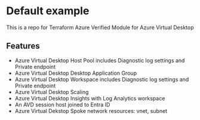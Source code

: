 # Default example

This is a repo for Terraform Azure Verified Module for Azure Virtual Desktop

## Features
- Azure Virtual Desktop Host Pool includes Diagnostic log settings and Private endpoint
- Azure Virtual Desktop Desktop Application Group
- Azure Virtual Desktop Workspace includes Diagnostic log settings and Private endpoint
- Azure Virtual Desktop Scaling
- Azure Virtual Desktop Insights with Log Analytics workspace
- An AVD session host joined to Entra ID
- Azure Virtual Dekstop Spoke network resources: vnet, subnet

